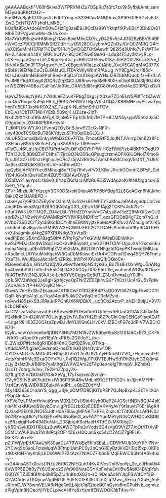 gAAAAABokhFV60h5kiva3WFPRXNHZu7OSpRu7s6fx7zv9h5yfbjkAmt_samMZyGBuRKzfzH2--Fm3H2o8jgF10T0spsAzFdbTYmgasS2SHlfavMNQ9ravt3Pf6FOlfESGvIu8JZZwDjDxNTQW1IshdH_MkBU-bOsfia95oAzdoG0rt50wDHzFg0salE9J9OcDa99YYktqtf1XPvB0cY3Dh9Or61MbSD3FVgwdiwMu-4EUuZoc-KIa7YaTd95uzwiHt8beqZr1Ask8oieM5cQQ7n_yD4ZRv5c4JOSZ6yBBV9i4BFnWvOczP9CCjf8MMkSRZ0dHH_vQW28OCJybmAQZbQyJGnQ0ZMRQiG4HJeXCiSeMlhH37RjfTICDef91RJYQylDQZTOtGAewhlQ82i5d8Uhfo7vPkWT3vNH2J19omd448V_GRPJhwtVv-9CjOKTNwEGeAGHLdu84F5Jy2KtvyRLc-n0KiFojgJdQqznTiVs08guFsuCcLpz8BUQifE5nw0f8zsAiH2CXt7KcUkS7rv_fHiNhIVSkOn3FT7g4gwqYJoCx0EgcpVhRaLpk0tAhbLXveX5CA9qM4Q377XzSbHH9IZfNpCuCsEuGUsuCLITDVkWIyWbmRfAuUg_NY9EgAQrcH85d-IKzsJBasDmNSBa8PphResHB5jOaTbOD8xjaAWHaJZRZbbMQpqbjfzHFx3LAPuJM8rfIqUObsg02DQRsZIqZQCLU8RnvvHy5Mlh8IXHml3qK8UAlSIjB0J4XrorWSZBNV4SBeJCahllaVJo99c_ORA53j8l5rqKG8OfvKLo9xI4qSD0PQxxDsRI-HpVsZfKv9JtYjHU_h7G0ueFZou4FPbgZ0sgLj1X0zw7ZDnEsW5PBfTcf8ZwWccuQo76nqxiXpPqkH8Ib_09BQ7H6WIVTBjpWRsU1Q4ZKBBMHFcwPUwaTyqhnnTd5ER1RxoNrROXZhZ_TJzpK-NLdI5mSrhLITOV-EbDjVs1ObTi7FM04YEtB_509cjK_UZJze-2izT-Nk4l29XYkhof8BuMFgKj0ljoM5FTqrh0IrMb7MTPH8DMN5ysypW5o62Jx5CC0gq5ctv-ZO486PBRAHxvbl-T_9i0PLlKuWYJKrLFvnnQEOyGuBJywF22cGvNF0t-uny430oTCSQcBuTBSKYdyzuSFhb0qlGbGLXJJ-48lUP5DbmxdjIxDnkyoWbD2C6v7FDa_FmcoC9tF5JcdNTJVnrrpOmB2z8FzYSFlbixyBSV53l5YoFTz1p5X8A8ATv-U9PewF-d1ieCU46f_qUfpCBt7PJPrd4d7uOiFxDCYhPifWIHCzTtWdYzb4l8KPYOedU9TZh132vBj8B9QZvFDNhsTI7jrc8O3kODSoQPsugcrzmAOFKGlUQNoj7XmoGR_qJ81Gz7L90hJzPghjuJyORc7z5jVJ2RV4wTAmshAeShDmgV9sfXT_YU8VAxBcrkGSOdeKBDxiKUoHo4RmwDO-gzQyBdjAHVdYhcd9Mihuqj8eFfDg7KnIsvPVXLKBaUXrcbOOonti7_BPsF_SpIYi94JGoOtrBwHxEm4ZQV5rBB4AwDVgS-i05bDA21layYpLC4k8v0_EYapZKdfacLMfzR6ROj5WdAp2oKrRtNU8gd4qVjS8e91_YGpuh-ZFVHNhziuJkFtKzegV9GK0DSixekjQilevA6TtP5bYBdg62L6GoAOkn6hKJkhc8akUZkz5UAR8PD_-rcbaHys7y9P3OZERy9mO3mlMjSvGcHxBGWhTY7uMnuJaRA4vgndpCoCvoJnuIKDvmkn8Vgz928RGtFA5AgG3fL_0EUV1SFfAjq2TCKPv4s1r7h-1-h3ufIOWNUXTlMQP_ZU4dLBLrYHMZOYmtiVvG7sLys8wl3cE2BMrOIQwGU2abrB7xL7NZwNVhGWAMRzPVYIW1RUNDfPcfT_ezzGFDQbB4gFZcm7hG_dKVbb73SD2CrT2yt3iBKc1DQYi8hnEGWNyjzxPbMoAtlFKfuv2WZhuIgmfX1K5akh6mhaFvl8jpvhmYM9WW3HCWMzEK02UGLDAHsPbnBudb1KpRD4T9F9vxXJhJgmleui4kgZXPXRUN4gVXvVtpB-oedPjBzcjG5XmS18ag5OlfAitVPqPg7wYkGiVtMIW9sD8EnMKv-kwSJP9DJzGc4W28qCHxOkzvlK85yb8t_cmG27tHTCIAFOgoJXV1GxmxnEumonaNyEp_u0EoWM9qlZV2nh3sMs_8B2t36tYNFgztdfQepPKTwojqEMiUcqnRbdlmcLUOYouMlxKgckW8GaCbM6dwclExUr4VCOFnxRSmg45QY76FtmlsYxaT7a_WuJRjJaJAcisMShZRlko_bWPdHOUzeQIbQQioCn-RGoVenbbSp_GNtJfQ1CjVlGw9wtfVetGpN54ykG6_Bo70s8isOxnWgU5riANgkp40w0bP3UTd0mPxE5IOIiL943G5CQy7X8ZP5UI3e_wufnmKWGKq9D1goFfKJGTm1Wt3N2JjGkXsk-Lek8YVSCqgwQg8dT_Z3LnOvmaLgY0JIh-op1u5KVZaWqp3Je8gHSjzhjcyoOpTNrZZE6Ejk4vG2Y7nDzHJc4rGU5vFpIwZAdVAlcS7tP-H87QvjiKZNeL-GlwsNj7nHExIl3cZEsaauxOX118CwFl1Tt0ZjBB4P7aQO0Vth873QjpFkwIDCYlGqR-kNqFeA1qILeJTqy84euK5JkkDZw8qOtdD3eM7yid-rc8vwH89zvkSBJ0RaJdPPGnlUX6WDBkX__ud3Cb2AbtvP_oNEHBpIjUV9V7ikLbCNEeX-4cDfVzvaNxSosnvn0FxBSVwy8KPLtHwfIdATQdeFwRBUmCR1tAkGJkQdNrP2xNidhGrnD2ikViF7OUtvgLg2w1V_BuYfd2Ein8ZPeCkIiOlpCENQs9isqAQJT-4JigaN8H93Z26Q1apZpwBJvMYLWGn6LHv0kV_iZBCxFG7q3dPIV7WBDrOB7tI-lQykUnawYokvoe6oRj1DNY8Hh7M2N15vZWBdby05pBzfZS1a6CxE73_CKFA-NAfO-pOpotXhzaH1EaVnkPKEc2Q0dgYj_kxc-E_2WixDPiNcfe8gRHD8jf46nGjGzKBZRvs_OTrkq-vX0doAPVLg2eK5edsnaO-hs1Zh4GB1jN4Qydiw1OP-CYDEsMfGzPaMtQrJOeNhgstUV5YLAu3L87to1yH0ubM7ZVO_zFkcdlxmfFR4ctsYpmHlMe3DxaCOYVPUr_0vj1Q2WgJ1PtQVTEJHw9d1Oh2UybG3Xj8mAzLjyiBsNzBkJrB8Pb7yaMhgQWXW2Am2dT4p0en4dlg7lhmpW_RZmbQ-GcoTfj7c4rgJv3sx_T82HhZ7pqy7K-S71Lgf02IV7DG5kR7D8rXeVg_T7yTsqrxeo2Ivrlzn-CVy5GSRvBuiK7kjbElcxtW36P38848wMdLnKOGETPYG2ti-hs3jicAMFPF-Vz4EsvWlLWiDX8lZ6uIxW-edPf__eQbZZ0dYM-SLyND3658O1lUaYS_Ggg_J4je_xOMf7DREjIGTpPSh7QuNpBxpKL2zTVilX6nPXapQmk4n-rXFVeOzLPMprHrIvutKmwM0XLEOsUSbt4Uyk0De924JGSeHNDN8QJ44sKnis4hlxrkKKwdjS9oybCmv_gPr6EJzbd2yECBBVKV4yAvY0t1suyhT6Er1AgK4QJ3ssP2E0192NOESJdhHoA75IaugMFNKTikRFsjZnzlcICT740bI7cLARHv3J9A7RzVbgUkYy1fcXjEFxvPs4NoBmG_awFA7f1YudMeYyN0sQWHQDoKBDBsz8fIzxIgjPfwR494DqNJc_238jbbpK9oHaeHXTdCZvMKRRyjG-yXBDh3ykfBXH1RULz2uWNAWCTpPe2vVqdz0G4sVgO9Vr277JqOf4TrXvjPS5MDoVAlP3wbZW1MRcj3OFr4Z6xHQQJmSkc54cD2AfJZ7gRFLK-I8eKYaukxeK-pZJ1WjVpEtUCAaUbK30aaDL4T9WkiBz5flIbSEaLUCDWfMUk3XcYKYl7NVr2YCwqSb6aoLFctxMuqWBFthpIUahPCSy2bQnGREyBz0kVDHDx15kp_0KFbxtK0kRiH7myKhEjLEOs6WoP72cAznTNIACZ7lb6o6IMqEEWiC63Ht4ASk4ux-y--ax244nsASTz0bJsDNZu2Kt9G2NIEQuhT4KyXtVesDnRVooYp_2e_dJHhkRii4lIVW6P5BOlr3y7Y8U6ono23Wn900NvsCGYKpFwheEnH5w5AblC4BVqlYshO0DYFTZ35tK9fmb6Mf5pZrJ4nKbdXG2h-sD_9DcaAoNYJIgFGWdQYf3G-QZAOAdetaTSQycwVgdMPJhiB0FfsC1EKlI6U0mXjcpMwn_AEncgYXuH_AbFJXjrmC_WP8wmVEUA9rNgdQxEL4jck1qR2toeB01hGyok6roGPuNvb_agmkzzPlgVpIn8NOeoYjlfYbCLpwcAHfYo9xYsm1fENWOOK3bT4nv-Y=